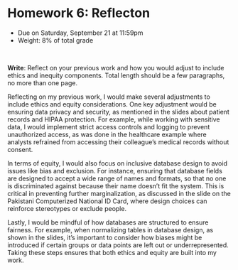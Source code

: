# Homework 6: Reflecton

- Due on Saturday, September 21 at 11:59pm
- Weight: 8% of total grade

<br>

**Write**: Reflect on your previous work and how you would adjust to include ethics and inequity components. Total length should be a few paragraphs, no more than one page.

Reflecting on my previous work, I would make several adjustments to include ethics and equity considerations. One key adjustment would be ensuring data privacy and security, as mentioned in the slides about patient records and HIPAA protection. For example, while working with sensitive data, I would implement strict access controls and logging to prevent unauthorized access, as was done in the healthcare example where analysts refrained from accessing their colleague’s medical records without consent.

In terms of equity, I would also focus on inclusive database design to avoid issues like bias and exclusion. For instance, ensuring that database fields are designed to accept a wide range of names and formats, so that no one is discriminated against because their name doesn’t fit the system. This is critical in preventing further marginalization, as discussed in the slide on the Pakistani Computerized National ID Card, where design choices can reinforce stereotypes or exclude people.

Lastly, I would be mindful of how databases are structured to ensure fairness. For example, when normalizing tables in database design, as shown in the slides, it’s important to consider how biases might be introduced if certain groups or data points are left out or underrepresented. Taking these steps ensures that both ethics and equity are built into my work.
